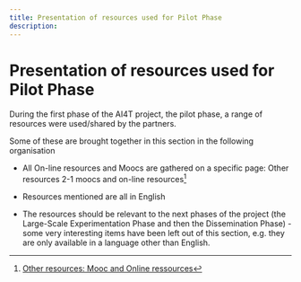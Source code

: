 ```yaml
---
title: Presentation of resources used for Pilot Phase
description:
---
```

# Presentation of resources used for Pilot Phase

During the first phase of the AI4T project, the pilot phase, a range of resources were used/shared by the partners.

Some of these are brought together in this section in the following
organisation

-   All On-line resources and Moocs are gathered on a specific page: Other resources 2-1 moocs and on-line resources[^1]

-   Resources mentioned are all in English

-   The resources should be relevant to the next phases of the project (the Large-Scale Experimentation Phase and then the Dissemination Phase) - some very interesting items have been left out of this section, e.g. they are only available in a language other than English.

[^1]: [Other resources: Mooc and Online ressources](../2-Moocs-and-online-resources/2-1-Moocs-and-on-line-ressources-list.en.md)
